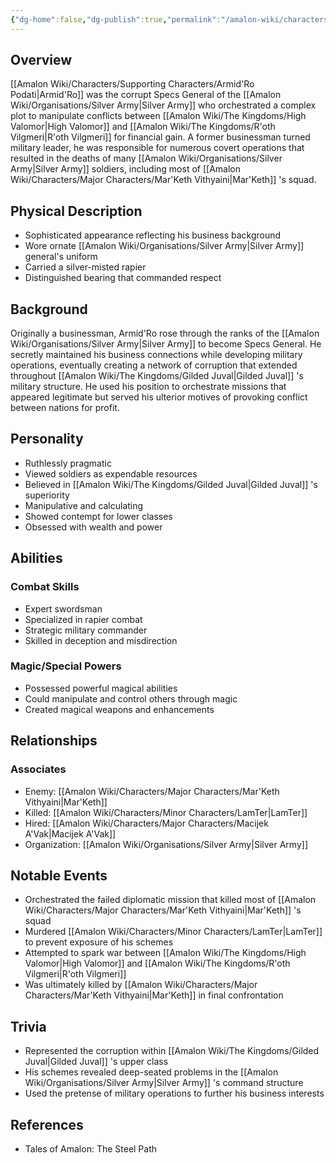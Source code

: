 ```yaml
---
{"dg-home":false,"dg-publish":true,"permalink":"/amalon-wiki/characters/supporting-characters/armid-ro-podati/","dgPassFrontmatter":true,"noteIcon":""}
---
```


## Overview
[[Amalon Wiki/Characters/Supporting Characters/Armid'Ro Podati\|Armid'Ro]] was the corrupt Specs General of the [[Amalon Wiki/Organisations/Silver Army\|Silver Army]] who orchestrated a complex plot to manipulate conflicts between [[Amalon Wiki/The Kingdoms/High Valomor\|High Valomor]] and [[Amalon Wiki/The Kingdoms/R'oth Vilgmeri\|R'oth Vilgmeri]] for financial gain. A former businessman turned military leader, he was responsible for numerous covert operations that resulted in the deaths of many [[Amalon Wiki/Organisations/Silver Army\|Silver Army]] soldiers, including most of [[Amalon Wiki/Characters/Major Characters/Mar'Keth Vithyaini\|Mar'Keth]] 's squad.

## Physical Description
- Sophisticated appearance reflecting his business background
- Wore ornate [[Amalon Wiki/Organisations/Silver Army\|Silver Army]] general's uniform
- Carried a silver-misted rapier
- Distinguished bearing that commanded respect

## Background
Originally a businessman, Armid'Ro rose through the ranks of the [[Amalon Wiki/Organisations/Silver Army\|Silver Army]] to become Specs General. He secretly maintained his business connections while developing military operations, eventually creating a network of corruption that extended throughout [[Amalon Wiki/The Kingdoms/Gilded Juval\|Gilded Juval]] 's military structure. He used his position to orchestrate missions that appeared legitimate but served his ulterior motives of provoking conflict between nations for profit.

## Personality
- Ruthlessly pragmatic
- Viewed soldiers as expendable resources
- Believed in [[Amalon Wiki/The Kingdoms/Gilded Juval\|Gilded Juval]] 's superiority
- Manipulative and calculating
- Showed contempt for lower classes
- Obsessed with wealth and power

## Abilities

### Combat Skills
- Expert swordsman
- Specialized in rapier combat
- Strategic military commander
- Skilled in deception and misdirection

### Magic/Special Powers
- Possessed powerful magical abilities
- Could manipulate and control others through magic
- Created magical weapons and enhancements

## Relationships

### Associates
- Enemy: [[Amalon Wiki/Characters/Major Characters/Mar'Keth Vithyaini\|Mar'Keth]]
- Killed: [[Amalon Wiki/Characters/Minor Characters/LamTer\|LamTer]]
- Hired: [[Amalon Wiki/Characters/Major Characters/Macijek A'Vak\|Macijek A'Vak]]
- Organization: [[Amalon Wiki/Organisations/Silver Army\|Silver Army]]

## Notable Events
- Orchestrated the failed diplomatic mission that killed most of [[Amalon Wiki/Characters/Major Characters/Mar'Keth Vithyaini\|Mar'Keth]] 's squad
- Murdered [[Amalon Wiki/Characters/Minor Characters/LamTer\|LamTer]] to prevent exposure of his schemes
- Attempted to spark war between [[Amalon Wiki/The Kingdoms/High Valomor\|High Valomor]] and [[Amalon Wiki/The Kingdoms/R'oth Vilgmeri\|R'oth Vilgmeri]]
- Was ultimately killed by [[Amalon Wiki/Characters/Major Characters/Mar'Keth Vithyaini\|Mar'Keth]] in final confrontation

## Trivia
- Represented the corruption within [[Amalon Wiki/The Kingdoms/Gilded Juval\|Gilded Juval]] 's upper class
- His schemes revealed deep-seated problems in the [[Amalon Wiki/Organisations/Silver Army\|Silver Army]] 's command structure
- Used the pretense of military operations to further his business interests

## References
- Tales of Amalon: The Steel Path